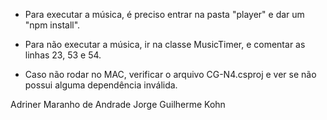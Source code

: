 * Para executar a música, é preciso entrar na pasta "player" e dar um "npm install".

* Para não executar a música, ir na classe MusicTimer, e comentar as linhas 23, 53 e 54.

* Caso não rodar no MAC, verificar o arquivo CG-N4.csproj e ver se não possui alguma dependência inválida.

Adriner Maranho de Andrade
Jorge Guilherme Kohn